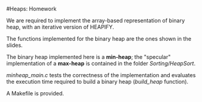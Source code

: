 #Heaps: Homework

We are required to implement the array-based representation of binary heap, with an iterative version of HEAPIFY.

The functions implemented for the binary heap are the ones shown in the slides.

The binary heap implemented here is a **min-heap**; the "specular" implementation of a **max-heap** is contained in the folder *Sorting/HeapSort*.

*minheap_main.c* tests the correctness of the implementation and evaluates the execution time required to build a binary heap (*build_heap* function).

A Makefile is provided.
